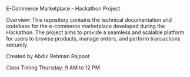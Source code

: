 E-Commerce Marketplace - Hackathon Project

Overview:
  This repository contains the technical documentation and codebase for the e-commerce marketplace developed during the Hackathon. The project aims to provide a seamless and scalable platform for users to browse products, manage orders, and perform transactions securely.  

Created by Abdul Rehman Rajpoot  

Class Timing Thursday: 9 AM to 12 PM
